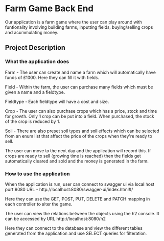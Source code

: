 # Farm Game Back End


Our application is a farm game where the user can play around with funtionality involving building farms, inputting fields, buying/selling crops and acummulating money.


## Project Description
### What the application does
Farm - The user can create and name a farm which will automatically have funds of £1000. Here they can fill it with fields.
<br/>

Field - Within the farm, the user can purchase many fields which must be given a name and a fieldtype. 
<br/>

Fieldtype - Each fieldtype will have a cost and size.
<br/>

Crop - The user can also purchase crops which has a price, stock and time for growth. Only 1 crop can be put into a field. When purchased, the stock of the crop is reduced by 1.
<br/>

Soil - There are also preset soil types and soil effects which can be selected from an enum list that affect the price of the crops when they're ready to sell.
<br/>

The user can move to the next day and the application will record this. If crops are ready to sell (growing time is reached) then the fields get automatically cleared and sold and the money is generated in the farm.



### How to use the application
When the application is run, user can connect to swagger ui via local host port 8080 URL - http://localhost:8080/swagger-ui/index.html#/
<br/>

Here they can use the GET, POST, PUT, DELETE and PATCH mapping in each controller to alter the game.
<br/>

The user can view the relations between the objects using the h2 console. It can be accessed by URL http://localhost:8080/h2
<br/>

Here they can connect to the database and view the different tables generated from the application and use SELECT queries for filteration.

